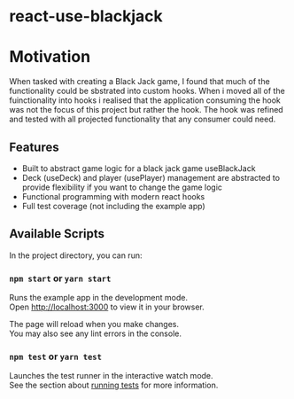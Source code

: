# react-use-blackjack

# Motivation

When tasked with creating a Black Jack game, I found that much of the functionality could be sbstrated into custom hooks. When i moved all of the fuinctionality into hooks i realised that the application consuming the hook was not the focus of this project but rather the hook. The hook was refined and tested with all projected functionality that any consumer could need. 

## Features

* Built to abstract game logic for a black jack game useBlackJack
* Deck (useDeck) and player (usePlayer) management are abstracted to provide flexibility if you want to change the game
  logic
* Functional programming with modern react hooks
* Full test coverage (not including the example app)

## Available Scripts

In the project directory, you can run:

### `npm start` or `yarn start`

Runs the example app in the development mode.\
Open [http://localhost:3000](http://localhost:3000) to view it in your browser.

The page will reload when you make changes.\
You may also see any lint errors in the console.

### `npm test` or `yarn test`

Launches the test runner in the interactive watch mode.\
See the section about [running tests](https://facebook.github.io/create-react-app/docs/running-tests) for more
information.
